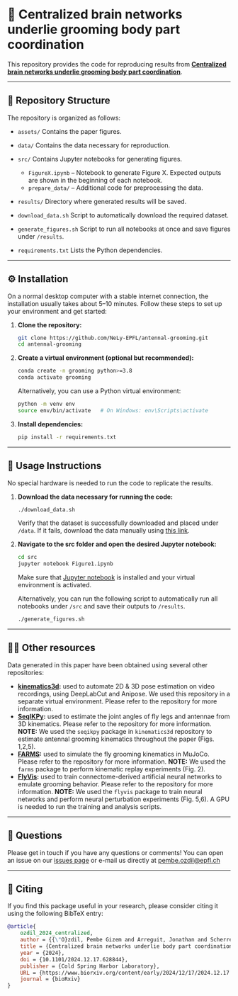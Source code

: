 # 🧠 Centralized brain networks underlie grooming body part coordination

This repository provides the code for reproducing results from
[**Centralized brain networks underlie grooming body part coordination**](https://www.biorxiv.org/content/10.1101/2024.12.17.628844v1).

---

## 📂 Repository Structure

The repository is organized as follows:

- `assets/`
  Contains the paper figures.

- `data/`
  Contains the data necessary for reproduction.

- `src/`
  Contains Jupyter notebooks for generating figures.
  - `FigureX.ipynb` – Notebook to generate Figure X. Expected outputs are shown in the beginning of each notebook.
  - `prepare_data/` – Additional code for preprocessing the data.

- `results/`
  Directory where generated results will be saved.

- `download_data.sh`
  Script to automatically download the required dataset.

- `generate_figures.sh`
  Script to run all notebooks at once and save figures under `/results`.

- `requirements.txt`
  Lists the Python dependencies.

---

## ⚙️ Installation

On a normal desktop computer with a stable internet connection, the installation usually takes about 5–10 minutes. Follow these steps to set up your environment and get started:

1. **Clone the repository:**
   ```bash
   git clone https://github.com/NeLy-EPFL/antennal-grooming.git
   cd antennal-grooming
   ```
2. **Create a virtual environment (optional but recommended):**
   ```bash
   conda create -n grooming python>=3.8
   conda activate grooming
   ```
    Alternatively, you can use a Python virtual environment:
   ```bash
   python -m venv env
   source env/bin/activate   # On Windows: env\Scripts\activate
   ```

2. **Install dependencies:**
   ```bash
   pip install -r requirements.txt
   ```

---
## 🚀 Usage Instructions

No special hardware is needed to run the code to replicate the results.

1. **Download the data necessary for running the code:**
   ```bash
   ./download_data.sh
   ```
    Verify that the dataset is successfully downloaded and placed under `/data`. If it fails, download the data manually using [this link](https://dataverse.harvard.edu/dataverse/ozdil_2024_antennal_grooming).

2. **Navigate to the src folder and open the desired Jupyter notebook:**
   ```bash
   cd src
   jupyter notebook Figure1.ipynb
   ```
   Make sure that [Jupyter notebook](https://jupyter.org/install) is installed and your virtual environment is activated.

   Alternatively, you can run the following script to automatically run all notebooks under `/src` and save their outputs to `/results`.
   ```bash
   ./generate_figures.sh
   ```
---
## 👩‍💻 Other resources

Data generated in this paper have been obtained using several other repositories:

* **[kinematics3d](https://github.com/NeLy-EPFL/kinematics3d):** used to automate 2D & 3D pose estimation on video recordings, using DeepLabCut and Anipose. We used this repository in a separate virtual environment. Please refer to the repository for more information.
* **[SeqIKPy](https://github.com/NeLy-EPFL/sequential-inverse-kinematics):** used to estimate the joint angles of fly legs and antennae from 3D kinematics. Please refer to the repository for more information.
**NOTE:** We used the `seqikpy` package in `kinematics3d` repository to estimate antennal grooming kinematics throughout the paper (Figs. 1,2,5).
* **[FARMS](https://github.com/farmsim):** used to simulate the fly grooming kinematics in MuJoCo. Please refer to the repository for more information.
**NOTE:** We used the `farms` package to perform kinematic replay experiments (Fig. 2).
* **[FlyVis](https://github.com/gizemozd/flyvis):** used to train connectome-derived artificial neural networks to emulate grooming behavior. Please refer to the repository for more information.
**NOTE:** We used the `flyvis` package to train neural networks and perform neural perturbation experiments (Fig. 5,6). A GPU is needed to run the training and analysis scripts.


---
## 🐞 Questions
Please get in touch if you have any questions or comments!
You can open an issue on our [issues page](https://github.com/NeLy-EPFL/antennal-grooming/issues) or e-mail us directly at pembe.ozdil@epfl.ch

---
## 💬 Citing
If you find this package useful in your research, please consider citing it using the following BibTeX entry:
```bibtex
@article{
    ozdil_2024_centralized,
    author = {{\"O}zdil, Pembe Gizem and Arreguit, Jonathan and Scherrer, Clara and Ijspeert, Auke and Ramdya, Pavan},
    title = {Centralized brain networks underlie body part coordination during grooming},
    year = {2024},
    doi = {10.1101/2024.12.17.628844},
    publisher = {Cold Spring Harbor Laboratory},
    URL = {https://www.biorxiv.org/content/early/2024/12/17/2024.12.17.628844},
    journal = {bioRxiv}
}
```
